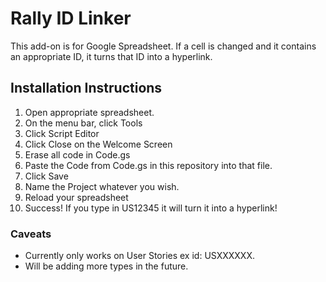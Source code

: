 # Rally ID Linker
This add-on is for Google Spreadsheet. If a cell is changed and it contains an appropriate ID, it turns that ID into a hyperlink.
## Installation Instructions
1. Open appropriate spreadsheet.
2. On the menu bar, click Tools
3. Click Script Editor
4. Click Close on the Welcome Screen
5. Erase all code in Code.gs
6. Paste the Code from Code.gs in this repository into that file.
7. Click Save
8. Name the Project whatever you wish.
9. Reload your spreadsheet
10. Success! If you type in US12345 it will turn it into a hyperlink!
### Caveats
- Currently only works on User Stories ex id: USXXXXXX.
- Will be adding more types in the future.

